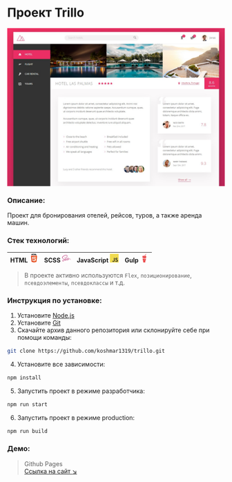 # Проект Trillo

<kbd> <img width="900" height="auto" align="center" alt="Превью проекта" src="./trillo_preview.jpg"> </kbd>

### Описание:
Проект для бронирования отелей, рейсов, туров, а также аренда машин.

### Стек технологий:

| HTML <code><img  height="20"  src="https://raw.githubusercontent.com/github/explore/80688e429a7d4ef2fca1e82350fe8e3517d3494d/topics/html/html.png"></code> | SCSS <code><img  height="20"  src="https://raw.githubusercontent.com/github/explore/80688e429a7d4ef2fca1e82350fe8e3517d3494d/topics/sass/sass.png"></code> | JavaScript <code><img  height="20"  src="https://raw.githubusercontent.com/github/explore/80688e429a7d4ef2fca1e82350fe8e3517d3494d/topics/javascript/javascript.png"></code>| Gulp <code><img  height="20"  src="https://raw.githubusercontent.com/github/explore/80688e429a7d4ef2fca1e82350fe8e3517d3494d/topics/gulp/gulp.png"></code>| 
|---|---|---|---|

>  В проекте активно используются `Flex`, `позиционирование`, `псевдоэлементы`, `псевдоклассы` и т.д.

### Инструкция по установке:
1. Установите [Node.js](https://nodejs.org/en/ "ссылка на сайт Node.js")
2. Установите [Git](https://git-scm.com/ "ссылка на сайт Git")
3. Скачайте архив данного репозитория или склонируйте себе при помощи команды:
```sh
git clone https://github.com/koshmar1319/trillo.git
```
4. Установите все зависимости:
```sh
npm install
```
5. Запустить проект в режиме разработчика:
```sh
npm run start
```
6. Запустить проект в режиме production:
```sh
npm run build
```

### Демо:
> Github Pages <br/>[Ссылка на сайт :arrow_lower_right:](https://koshmar1319.github.io/projects/Trillo/index.html "ссылка на сайт")
